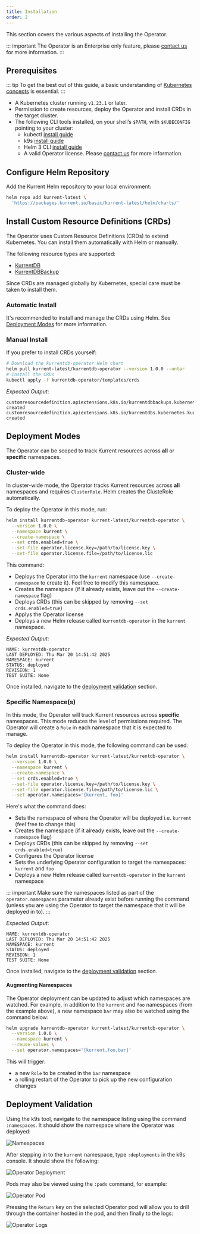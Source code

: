```yaml
---
title: Installation
order: 2
---
```


This section covers the various aspects of installing the Operator.

::: important
The Operator is an Enterprise only feature, please [contact us](https://www.kurrent.io/contact) for more information.
:::

## Prerequisites

::: tip
To get the best out of this guide, a basic understanding of [Kubernetes concepts](https://kubernetes.io/docs/concepts/) is essential.
:::

* A Kubernetes cluster running `v1.23.1` or later.
* Permission to create resources, deploy the Operator and install CRDs in the target cluster. 
* The following CLI tools installed, on your shell’s `$PATH`, with `$KUBECONFIG` pointing to your cluster: 
  * kubectl [install guide](https://kubernetes.io/docs/tasks/tools/install-kubectl)
  * k9s [install guide](https://k9scli.io/topics/install/)
  * Helm 3 CLI [install guide](https://helm.sh/docs/intro/install/)
  * A valid Operator license. Please [contact us](https://www.kurrent.io/contact) for more information.

## Configure Helm Repository

Add the Kurrent Helm repository to your local environment:

```bash
helm repo add kurrent-latest \
  'https://packages.kurrent.io/basic/kurrent-latest/helm/charts/'
```

## Install Custom Resource Definitions (CRDs)

The Operator uses Custom Resource Definitions (CRDs) to extend Kubernetes. You can install them automatically with Helm or manually.

The following resource types are supported:
- [KurrentDB](resource-types.md#kurrentdb)
- [KurrentDBBackup](resource-types.md#kurrentdbbackup)

Since CRDs are managed globally by Kubernetes, special care must be taken to install them.

### Automatic Install

It's recommended to install and manage the CRDs using Helm. See [Deployment Modes](#deployment-modes) for more information.

### Manual Install

If you prefer to install CRDs yourself:

```bash
# Download the kurrentdb-operator Helm chart
helm pull kurrent-latest/kurrentdb-operator --version 1.0.0 --untar
# Install the CRDs
kubectl apply -f kurrentdb-operator/templates/crds
```
*Expected Output*:
```
customresourcedefinition.apiextensions.k8s.io/kurrentdbbackups.kubernetes.kurrent.io created
customresourcedefinition.apiextensions.k8s.io/kurrentdbs.kubernetes.kurrent.io created
```

## Deployment Modes

The Operator can be scoped to track Kurrent resources across **all** or **specific** namespaces.

### Cluster-wide

In cluster-wide mode, the Operator tracks Kurrent resources across **all** namespaces and requires `ClusterRole`. Helm creates the ClusteRole automatically.

To deploy the Operator in this mode, run:

```bash
helm install kurrentdb-operator kurrent-latest/kurrentdb-operator \
  --version 1.0.0 \
  --namespace kurrent \
  --create-namespace \
  --set crds.enabled=true \
  --set-file operator.license.key=/path/to/license.key \
  --set-file operator.license.file=/path/to/license.lic
```

This command: 
- Deploys the Operator into the `kurrent` namespace (use `--create-namespace` to create it). Feel free to modify this namespace. 
- Creates the namespace (if it already exists, leave out the `--create-namespace` flag)
- Deploys CRDs (this can be skipped by removing `--set crds.enabled=true`)
- Applys the Operator license
- Deploys a new Helm release called `kurrentdb-operator` in the `kurrent` namespace.

*Expected Output*:
```
NAME: kurrentdb-operator
LAST DEPLOYED: Thu Mar 20 14:51:42 2025
NAMESPACE: kurrent
STATUS: deployed
REVISION: 1
TEST SUITE: None
```

Once installed, navigate to the [deployment validation](#deployment-validation) section.

### Specific Namespace(s)

In this mode, the Operator will track Kurrent resources across **specific** namespaces. This mode reduces the level of permissions required. The Operator will create a `Role` in each namespace that it is expected to manage.

To deploy the Operator in this mode, the following command can be used:

```bash
helm install kurrentdb-operator kurrent-latest/kurrentdb-operator \
  --version 1.0.0 \
  --namespace kurrent \
  --create-namespace \
  --set crds.enabled=true \
  --set-file operator.license.key=/path/to/license.key \
  --set-file operator.license.file=/path/to/license.lic \
  --set operator.namespaces='{kurrent, foo}'
```

Here's what the command does:
- Sets the namespace of where the Operator will be deployed i.e. `kurrent` (feel free to change this)
- Creates the namespace (if it already exists, leave out the `--create-namespace` flag)
- Deploys CRDs (this can be skipped by removing `--set crds.enabled=true`)
- Configures the Operator license
- Sets the underlying Operator configuration to target the namespaces: `kurrent` and `foo`
- Deploys a new Helm release called `kurrentdb-operator` in the `kurrent` namespace

::: important
Make sure the namespaces listed as part of the `operator.namespaces` parameter already exist before running the command (unless you are using the Operator to target the namespace that it will be deployed in to).
:::

*Expected Output*:
```
NAME: kurrentdb-operator
LAST DEPLOYED: Thu Mar 20 14:51:42 2025
NAMESPACE: kurrent
STATUS: deployed
REVISION: 1
TEST SUITE: None
```

Once installed, navigate to the [deployment validation](#deployment-validation) section.

#### Augmenting Namespaces

The Operator deployment can be updated to adjust which namespaces are watched. For example, in addition to the `kurrent` and `foo` namespaces (from the example above), a new namespace `bar` may also be watched using the command below:

```bash
helm upgrade kurrentdb-operator kurrent-latest/kurrentdb-operator \
  --version 1.0.0 \
  --namespace kurrent \
  --reuse-values \
  --set operator.namespaces='{kurrent,foo,bar}'
```

This will trigger:
- a new `Role` to be created in the `bar` namespace
- a rolling restart of the Operator to pick up the new configuration changes

## Deployment Validation

Using the k9s tool, navigate to the namespace listing using the command `:namespaces`. It should show the namespace where the Operator was deployed:

![Namespaces](images/install/namespace-list.png)

After stepping in to the `kurrent` namespace, type `:deployments` in the k9s console. It should show the following:

![Operator Deployment](images/install/deployments-list.png)

Pods may also be viewed using the `:pods` command, for example:

![Operator Pod](images/install/pods-list.png)

Pressing the `Return` key on the selected Operator pod will allow you to drill through the container hosted in the pod, and then finally to the logs:

![Operator Logs](images/install/logs.png)